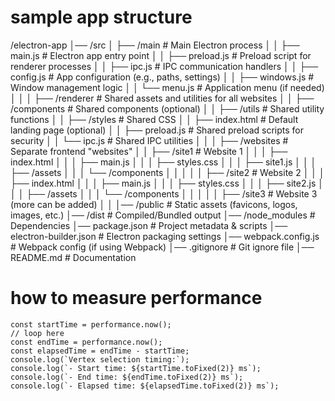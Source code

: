 # sample app structure

/electron-app
│── /src
│   ├── /main           # Main Electron process
│   │   ├── main.js     # Electron app entry point
│   │   ├── preload.js  # Preload script for renderer processes
│   │   ├── ipc.js      # IPC communication handlers
│   │   ├── config.js   # App configuration (e.g., paths, settings)
│   │   ├── windows.js  # Window management logic
│   │   └── menu.js     # Application menu (if needed)
│   │
│   ├── /renderer       # Shared assets and utilities for all websites
│   │   ├── /components # Shared components (optional)
│   │   ├── /utils      # Shared utility functions
│   │   ├── /styles     # Shared CSS
│   │   ├── index.html  # Default landing page (optional)
│   │   ├── preload.js  # Shared preload scripts for security
│   │   └── ipc.js      # Shared IPC utilities
│   │
│   ├── /websites       # Separate frontend "websites"
│   │   ├── /site1      # Website 1
│   │   │   ├── index.html
│   │   │   ├── main.js
│   │   │   ├── styles.css
│   │   │   ├── site1.js
│   │   │   ├── /assets
│   │   │   └── /components
│   │   │
│   │   ├── /site2      # Website 2
│   │   │   ├── index.html
│   │   │   ├── main.js
│   │   │   ├── styles.css
│   │   │   ├── site2.js
│   │   │   ├── /assets
│   │   │   └── /components
│   │   │
│   │   ├── /site3      # Website 3 (more can be added)
│   │
│── /public             # Static assets (favicons, logos, images, etc.)
│── /dist               # Compiled/Bundled output
│── /node_modules       # Dependencies
│── package.json        # Project metadata & scripts
│── electron-builder.json # Electron packaging settings
│── webpack.config.js   # Webpack config (if using Webpack)
│── .gitignore          # Git ignore file
│── README.md           # Documentation

# how to measure performance

```
const startTime = performance.now();
// loop here
const endTime = performance.now();
const elapsedTime = endTime - startTime;
console.log(`Vertex selection timing:`);
console.log(`- Start time: ${startTime.toFixed(2)} ms`);
console.log(`- End time: ${endTime.toFixed(2)} ms`);
console.log(`- Elapsed time: ${elapsedTime.toFixed(2)} ms`);
```
